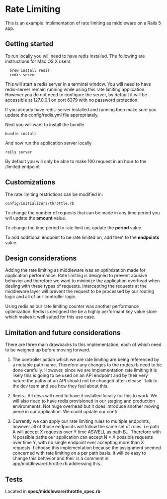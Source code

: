 # Rate Limiting
This is an example implimentation of rate limiting as middleware on a Rails 5 app.

## Getting started

To run locally you will need to have redis installed. The following are instructions for Mac OS X users:

```
  brew install redis
  redis-server
```

This will start a redis server in a terminal window. You will need to have redis-server remain running while using this rate limiting application. However you do not need to configure the server, by default it will be accessible at 127.0.0.1 on port 6379 with no password protection.

If you already have redis-server installed and running then make sure you update the config/redis.yml file appropriately.

Next you will want to install the bundle

```
bundle install
```

And now run the application server locally

```
rails server
```

By default you will only be able to make 100 request in an hour to the /limited endpoint

## Customizations
The rate limiting restrictions can be modified in:

```
config/initializers/throttle.rb
```

To change the number of requests that can be made in any time period you will update the **amount** value.

To change the time period to rate limit on, update the **period** value.

To add additional endpoint to be rate limited on, add them to the **endpoints** value.

## Design considerations
Adding the rate limiting as middleware was an optimization made for application performance. Rate limiting is designed to prevent abusive behavior and therefore we want to minimize the application overhead when dealing with these types of requests. Intercepting the requests at the middleware layer will prevent the request to be processed by our routing logic and all of our controller logic.

Using redis as our rate limiting counter was another performance optimization. Redis is designed the be a highly performant key value store which makes it well suited for this use case.

## Limitation and future considerations
There are three main drawbacks to this implementation, each of which need to be weighed up before moving forward.

1. The controller action which we are rate limiting are being referenced by a mutable path name. Therefore any changes to the routes.rb need to be done carefully. However, since we are implementation rate limiting it is likely this is going to be used on an API endpoint and by their very nature the paths of an API should not be changed after release. Talk to the dev team and see how they feel about this.

2. Redis.. All devs will need to have it installed locally for this to work. We will also need to have redis provisioned in our staging and production environments. Not huge overhead but it does introduce another moving piece in our application. We could update our confi

3. Currently we can apply our rate limiting rules to multiple endpoints, however all of those endpoints will follow the same set of rules. i.e path A will accept X requests over Y time ASWELL as path B... Therefore with N possible paths our application can accept N * X possible requests over time Y, with no single endpoint ever accepting more than X requests. I choose this implementation because the assignment seemed concerned with rate limiting on a per path basis. It will be easy to change this behavior and their is a comment in app/middleware/throttle.rb addressing this.

## Tests

Located in **spec/middleware/throttle_spec.rb**
